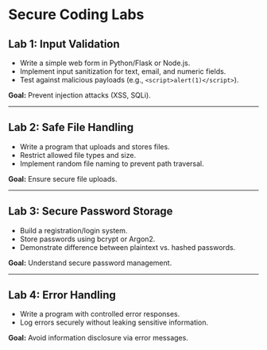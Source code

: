 # Secure Coding Labs

## Lab 1: Input Validation
- Write a simple web form in Python/Flask or Node.js.  
- Implement input sanitization for text, email, and numeric fields.  
- Test against malicious payloads (e.g., `<script>alert(1)</script>`).  

**Goal:** Prevent injection attacks (XSS, SQLi).

---

## Lab 2: Safe File Handling
- Write a program that uploads and stores files.  
- Restrict allowed file types and size.  
- Implement random file naming to prevent path traversal.  

**Goal:** Ensure secure file uploads.

---

## Lab 3: Secure Password Storage
- Build a registration/login system.  
- Store passwords using bcrypt or Argon2.  
- Demonstrate difference between plaintext vs. hashed passwords.  

**Goal:** Understand secure password management.

---

## Lab 4: Error Handling
- Write a program with controlled error responses.  
- Log errors securely without leaking sensitive information.  

**Goal:** Avoid information disclosure via error messages.
